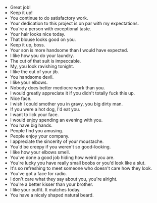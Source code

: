 * Great job!
* Keep it up!
* You continue to do satisfactory work.
* Your dedication to this project is on par with my expectations.
* You're a person with exceptional taste.
* Your hair looks nice today.
* That blouse looks good on you.
* Keep it up, boss.
* Your son is more handsome than I would have expected.
* I like how you do your laundry.
* The cut of that suit is impeccable.
* My, you look ravishing tonight.
* I like the cut of your jib.
* You handsome devil.
* I like your elbows.
* Nobody does better mediocre work than you.
* I would greatly appreciate it if you didn't totally fuck this up.
* Nice face.
* I wish I could smother you in gravy, you big dirty man.
* If you were a hot dog, I'd eat you.
* I want to lick your face.
* I would enjoy spending an evening with you.
* You have big hands.
* People find you amusing.
* People enjoy your company.
* I appreciate the sincerity of your moustache.
* You'd be creepy if you weren't so good-looking.
* I like how your elbows smell.
* You've done a good job hiding how weird you are.
* You're lucky you have really small boobs or you'd look like a slut.
* It's so refreshing to meet someone who doesn't care how they look.
* You've got a face for radio.
* I don't care what they say about you, you're alright.
* You're a better kisser than your brother.
* I like your outfit. It matches today.
* You have a nicely shaped natural beard.

